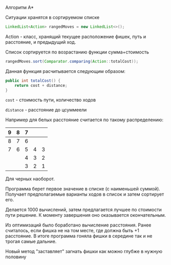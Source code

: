 Алгоритм А*

Ситуации хранятся в сортируемом списке

```java
LinkedList<Action> rangedMoves = new LinkedList<>();
```

Action - класс, хранящий текущее расположение фишек, путь и расстояние, и предыдущий ход.

Список сортируется по возрастанию функции сумма+стоимость

```java
rangedMoves.sort(Comparator.comparing(Action::totalCost));
```

Данная функция расчитывается следующим образом:

```java
public int totalCost() {
    return cost + distance;
}
```

`cost` - стоимость пути, количество ходов

`distance` - расстояние до цсуммеели

Например для белых расстояние считается по такому распределению:

| 9 | 8 | 7 |   |   | 
|---|---|---|---|---|
| 8 | 7 | 6 |   |   | 
| 7 | 6 | 5 | 4 | 3 | 
|   |   | 4 | 3 | 2 | 
|   |   | 3 | 2 | 1 | 

Для черных наоборот.

Программа берет первое значение в списке (с наименьшей суммой). Получает предполагаемые варианты ходов в список и затем сортирует его.

Делается 1000 вычислений, затем предлагается лучшее по стоимости пути решение. К моменту завершения оно оказывается окончательным.

Из оптимизаций было боработано вычисление расстояния. Ранее считалось, если фишка не на том месте, где должна быть +1 расстояние. В итоге программа гоняла фишки в середине так и не трогая самые дальние.

Новый метод "заставляет" загнать фишки как можно глубже в нужную половину
